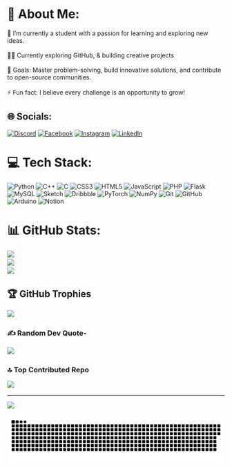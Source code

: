 # 💫 About Me:
🌱 I’m currently a student with a passion for learning and exploring new ideas. <br>      
👨‍💻 Currently exploring GitHub, & building creative projects<br>   
🎯 Goals: Master problem-solving, build innovative solutions, and contribute to open-source communities.<br>            
⚡ Fun fact: I believe every challenge is an opportunity to grow!<br>     
 
## 🌐 Socials:
[![Discord](https://img.shields.io/badge/Discord-%237289DA.svg?logo=discord&logoColor=white)](https://discord.gg/PrinceTimilsina) [![Facebook](https://img.shields.io/badge/Facebook-%231877F2.svg?logo=Facebook&logoColor=white)](https://facebook.com/iamprince7t) [![Instagram](https://img.shields.io/badge/Instagram-%23E4405F.svg?logo=Instagram&logoColor=white)](https://instagram.com/iamprince7t) [![LinkedIn](https://img.shields.io/badge/LinkedIn-%230077B5.svg?logo=linkedin&logoColor=white)](https://linkedin.com/in/PrinceTimilsina) 

# 💻 Tech Stack:
![Python](https://img.shields.io/badge/python-3670A0?style=for-the-badge&logo=python&logoColor=ffdd54) ![C++](https://img.shields.io/badge/c++-%2300599C.svg?style=for-the-badge&logo=c%2B%2B&logoColor=white) ![C](https://img.shields.io/badge/c-%2300599C.svg?style=for-the-badge&logo=c&logoColor=white) ![CSS3](https://img.shields.io/badge/css3-%231572B6.svg?style=for-the-badge&logo=css3&logoColor=white) ![HTML5](https://img.shields.io/badge/html5-%23E34F26.svg?style=for-the-badge&logo=html5&logoColor=white) ![JavaScript](https://img.shields.io/badge/javascript-%23323330.svg?style=for-the-badge&logo=javascript&logoColor=%23F7DF1E) ![PHP](https://img.shields.io/badge/php-%23777BB4.svg?style=for-the-badge&logo=php&logoColor=white) ![Flask](https://img.shields.io/badge/flask-%23000.svg?style=for-the-badge&logo=flask&logoColor=white) ![MySQL](https://img.shields.io/badge/mysql-4479A1.svg?style=for-the-badge&logo=mysql&logoColor=white) ![Sketch](https://img.shields.io/badge/Sketch-FFB387?style=for-the-badge&logo=sketch&logoColor=black) ![Dribbble](https://img.shields.io/badge/Dribbble-EA4C89?style=for-the-badge&logo=dribbble&logoColor=white) ![PyTorch](https://img.shields.io/badge/PyTorch-%23EE4C2C.svg?style=for-the-badge&logo=PyTorch&logoColor=white) ![NumPy](https://img.shields.io/badge/numpy-%23013243.svg?style=for-the-badge&logo=numpy&logoColor=white) ![Git](https://img.shields.io/badge/git-%23F05033.svg?style=for-the-badge&logo=git&logoColor=white) ![GitHub](https://img.shields.io/badge/github-%23121011.svg?style=for-the-badge&logo=github&logoColor=white) ![Arduino](https://img.shields.io/badge/-Arduino-00979D?style=for-the-badge&logo=Arduino&logoColor=white) ![Notion](https://img.shields.io/badge/Notion-%23000000.svg?style=for-the-badge&logo=notion&logoColor=white) 

# 📊 GitHub Stats:
![](https://github-readme-stats.vercel.app/api?username=PrinceTimilsina&theme=github_dark&hide_border=false&include_all_commits=false&count_private=false)<br/>
![](https://nirzak-streak-stats.vercel.app/?user=PrinceTimilsina&theme=github_dark&hide_border=false)<br/>
![](https://github-readme-stats.vercel.app/api/top-langs/?username=PrinceTimilsina&theme=github_dark&hide_border=false&include_all_commits=false&count_private=false&layout=compact)

## 🏆 GitHub Trophies
![](https://github-profile-trophy.vercel.app/?username=PrinceTimilsina&theme=radical&no-frame=false&no-bg=true&margin-w=4)

### ✍️ Random Dev Quote-
![](https://quotes-github-readme.vercel.app/api?type=vetical&theme=radical)

### 🔝 Top Contributed Repo
![](https://github-contributor-stats.vercel.app/api?username=PrinceTimilsina&limit=5&theme=dark&combine_all_yearly_contributions=true)

---
[![](https://visitcount.itsvg.in/api?id=PrinceTimilsina&icon=0&color=0)](https://visitcount.itsvg.in)
<picture>
  <source media="(prefers-color-scheme: dark)" srcset="https://raw.githubusercontent.com/PrinceTimilsina/PrinceTimilsina/output/github-snake-dark.svg" />
  <source media="(prefers-color-scheme: light)" srcset="https://raw.githubusercontent.com/PrinceTimilsina/PrinceTimilsina/output/github-snake.svg" />

  <img alt="github-snake" src="https://raw.githubusercontent.com/PrinceTimilsina/PrinceTimilsina/output/github-snake.svg" />
</picture>




